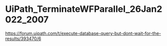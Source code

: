 # UiPath_TerminateWFParallel_26Jan2022_2007

https://forum.uipath.com/t/execute-database-query-but-dont-wait-for-the-results/393470/6
